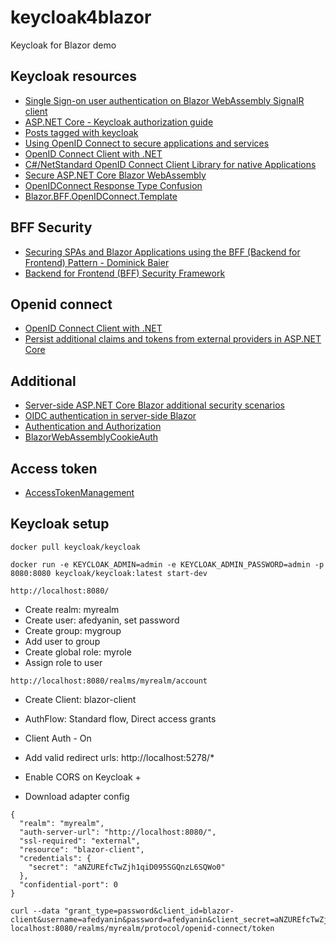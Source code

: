 # keycloak4blazor

Keycloak for Blazor demo

## Keycloak resources

- [Single Sign-on user authentication on Blazor WebAssembly SignalR client](https://scientificprogrammer.net/2022/08/12/single-sign-on-user-authentication-on-blazor-webassembly-signalr-client/)
- [ASP.NET Core - Keycloak authorization guide](https://github.com/tuxiem/AspNetCore-keycloak/tree/master)
- [Posts tagged with keycloak](https://nikiforovall.github.io/tags.html#keycloak-ref)
- [Using OpenID Connect to secure applications and services](https://www.keycloak.org/docs/latest/securing_apps/#_oidc)
- [OpenID Connect Client with .NET](https://curity.io/resources/learn/dotnet-openid-connect-website/)
- [C#/NetStandard OpenID Connect Client Library for native Applications](https://github.com/IdentityModel/IdentityModel.OidcClient)
- [Secure ASP.NET Core Blazor WebAssembly](https://learn.microsoft.com/en-us/aspnet/core/blazor/security/webassembly/?view=aspnetcore-7.0)
- [OpenIDConnect Response Type Confusion](https://stackoverflow.com/questions/29275477/openidconnect-response-type-confusion)
- [Blazor.BFF.OpenIDConnect.Template](https://github.com/damienbod/Blazor.BFF.OpenIDConnect.Template)

## BFF Security

- [Securing SPAs and Blazor Applications using the BFF (Backend for Frontend) Pattern - Dominick Baier](https://www.youtube.com/watch?v=hWJuX-8Ur2k)
- [Backend for Frontend (BFF) Security Framework](https://duendesoftware.com/products/bff)

## Openid connect
- [OpenID Connect Client with .NET](https://curity.io/resources/learn/dotnet-openid-connect-website/)
- [Persist additional claims and tokens from external providers in ASP.NET Core](https://learn.microsoft.com/en-us/aspnet/core/security/authentication/social/additional-claims?view=aspnetcore-7.0)


## Additional
- [Server-side ASP.NET Core Blazor additional security scenarios](https://learn.microsoft.com/en-us/aspnet/core/blazor/security/server/additional-scenarios?view=aspnetcore-7.0)
- [OIDC authentication in server-side Blazor](https://stackoverflow.com/questions/64853618/oidc-authentication-in-server-side-blazor)
- [Authentication and Authorization](https://gist.github.com/SteveSandersonMS/175a08dcdccb384a52ba760122cd2eda)
- [BlazorWebAssemblyCookieAuth](https://github.com/berhir/BlazorWebAssemblyCookieAuth)

## Access token
- [AccessTokenManagement](https://github.com/DuendeSoftware/Duende.AccessTokenManagement)


## Keycloak setup

```
docker pull keycloak/keycloak

docker run -e KEYCLOAK_ADMIN=admin -e KEYCLOAK_ADMIN_PASSWORD=admin -p 8080:8080 keycloak/keycloak:latest start-dev

http://localhost:8080/

```


- Create realm: myrealm
- Create user:  afedyanin, set password
- Create group: mygroup 
- Add user to group
- Create global role: myrole
- Assign role to user

```
http://localhost:8080/realms/myrealm/account
```

- Create Client: blazor-client
- AuthFlow: Standard flow, Direct access grants
- Client Auth - On

- Add valid redirect urls: http://localhost:5278/*
- Enable CORS on Keycloak +
- Download adapter config

```
{
  "realm": "myrealm",
  "auth-server-url": "http://localhost:8080/",
  "ssl-required": "external",
  "resource": "blazor-client",
  "credentials": {
    "secret": "aNZUREfcTwZjh1qiD095SGQnzL6SQWo0"
  },
  "confidential-port": 0
}
```

```
curl --data "grant_type=password&client_id=blazor-client&username=afedyanin&password=afedyanin&client_secret=aNZUREfcTwZjh1qiD095SGQnzL6SQWo0" localhost:8080/realms/myrealm/protocol/openid-connect/token
```



